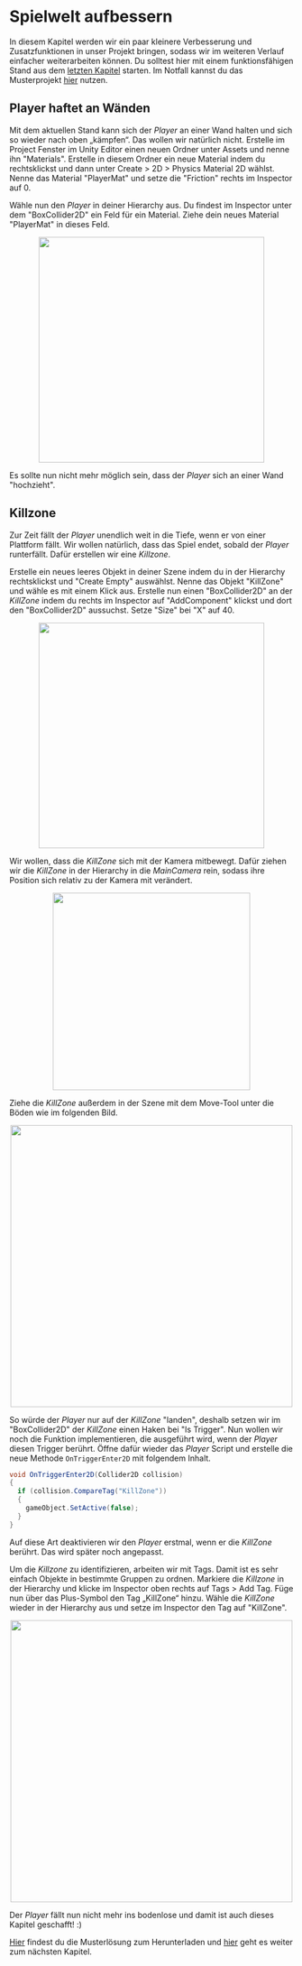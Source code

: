 # Spielwelt aufbessern 

In diesem Kapitel werden wir ein paar kleinere Verbesserung und Zusatzfunktionen in unser Projekt bringen, sodass wir im weiteren Verlauf einfacher weiterarbeiten können. Du solltest hier mit einem funktionsfähigen Stand aus dem [letzten Kapitel](/docs/04-camera.md) starten. Im Notfall kannst du das Musterprojekt [hier](https://github.com/FrankFlamme/UnityKidsWorkshop/releases/tag/0.4) nutzen.

## Player haftet an Wänden

Mit dem aktuellen Stand kann sich der *Player* an einer Wand halten und sich so wieder nach oben „kämpfen“. Das wollen wir natürlich nicht.
Erstelle im Project Fenster im Unity Editor einen neuen Ordner unter Assets und nenne ihn "Materials". Erstelle in diesem Ordner ein neue Material indem du rechtsklickst und dann unter Create > 2D > Physics Material 2D wählst. Nenne das Material "PlayerMat" und setze die "Friction" rechts im Inspector auf 0.

Wähle nun den *Player* in deiner Hierarchy aus. Du findest im Inspector unter dem "BoxCollider2D" ein Feld für ein Material. Ziehe dein neues Material "PlayerMat" in dieses Feld.

<p align="center">
<img src="https://user-images.githubusercontent.com/75975986/123544419-77f90d00-d753-11eb-840e-7d145706217f.png" width="400">
</p>

Es sollte nun nicht mehr möglich sein, dass der *Player* sich an einer Wand "hochzieht".

## Killzone

Zur Zeit fällt der *Player* unendlich weit in die Tiefe, wenn er von einer Plattform fällt. Wir wollen natürlich, dass das Spiel endet, sobald der *Player* runterfällt. Dafür erstellen wir eine *Killzone*. 

Erstelle ein neues leeres Objekt in deiner Szene indem du in der Hierarchy rechtsklickst und "Create Empty" auswählst. Nenne das Objekt "KillZone" und wähle es mit einem Klick aus. Erstelle nun einen "BoxCollider2D" an der *KillZone* indem du rechts im Inspector auf "AddComponent" klickst und dort den "BoxCollider2D" aussuchst. Setze "Size" bei "X" auf 40.

<p align="center">
<img src="https://user-images.githubusercontent.com/75975986/123544699-c3f88180-d754-11eb-889e-444ff202a7a6.png" width="400">
</p>

Wir wollen, dass die *KillZone* sich mit der Kamera mitbewegt. Dafür ziehen wir die *KillZone* in der Hierarchy in die *MainCamera* rein, sodass ihre Position sich relativ zu der Kamera mit verändert. 

<p align="center">
<img src="https://user-images.githubusercontent.com/75975986/123544756-04f09600-d755-11eb-8ff9-1d27a7f0632e.png" width="350">
</p>

Ziehe die *KillZone* außerdem in der Szene mit dem Move-Tool unter die Böden wie im folgenden Bild. 

<p align="center">
<img src="https://user-images.githubusercontent.com/75975986/123544853-99f38f00-d755-11eb-9d70-0b567b974d40.png" width="500">
</p>

So würde der *Player* nur auf der *KillZone* "landen", deshalb setzen wir im "BoxCollider2D" der *KillZone* einen Haken bei "Is Trigger". Nun wollen wir noch die Funktion implementieren, die ausgeführt wird, wenn der *Player* diesen Trigger berührt. Öffne dafür wieder das *Player* Script und erstelle die neue Methode `OnTriggerEnter2D` mit folgendem Inhalt. 

```csharp
void OnTriggerEnter2D(Collider2D collision)
{
  if (collision.CompareTag("KillZone"))
  {
    gameObject.SetActive(false);
  }
}
```

Auf diese Art deaktivieren wir den *Player* erstmal, wenn er die *KillZone* berührt. Das wird später noch angepasst. 

Um die *Killzone* zu identifizieren, arbeiten wir mit Tags. Damit ist es sehr einfach Objekte in bestimmte Gruppen zu ordnen. Markiere die *Killzone* in der Hierarchy und klicke im Inspector oben rechts auf Tags > Add Tag. Füge nun über das Plus-Symbol den Tag „KillZone“ hinzu. Wähle die *KillZone* wieder in der Hierarchy aus und setze im Inspector den Tag auf "KillZone".

<p align="center">
<img src="https://user-images.githubusercontent.com/75975986/123545059-8bf23e00-d756-11eb-8857-d6c3fc085d67.png" width="500">
</p>

Der *Player* fällt nun nicht mehr ins bodenlose und damit ist auch dieses Kapitel geschafft! :) 

[Hier](https://github.com/FrankFlamme/UnityKidsWorkshop/releases/tag/0.5) findest du die Musterlösung zum Herunterladen und [hier](/docs/06-checkpoints.md) geht es weiter zum nächsten Kapitel.
